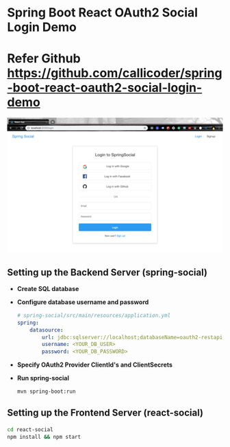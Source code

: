 # Spring Boot React OAuth2 Social Login Demo
# Refer Github https://github.com/callicoder/spring-boot-react-oauth2-social-login-demo

![App Screenshot](screenshot.png)

## Setting up the Backend Server (spring-social)

+ **Create SQL database**

+ **Configure database username and password**

	```yml
	# spring-social/src/main/resources/application.yml
	spring:
	    datasource:
	        url: jdbc:sqlserver://localhost;databaseName=oauth2-restapi;encrypt=true;trustServerCertificate=true
			username: <YOUR_DB_USER>
	        password: <YOUR_DB_PASSWORD>
	```

+ **Specify OAuth2 Provider ClientId's and ClientSecrets**

+ **Run spring-social**

	```bash
	mvn spring-boot:run
	```

## Setting up the Frontend Server (react-social)

```bash
cd react-social
npm install && npm start
```